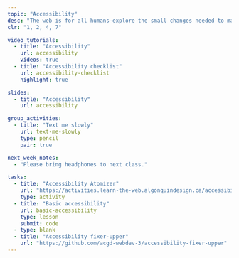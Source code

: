 ```yaml
---
topic: "Accessibility"
desc: "The web is for all humans—explore the small changes needed to make that a reality."
clr: "1, 2, 4, 7"

video_tutorials:
  - title: "Accessibility"
    url: accessibility
    videos: true
  - title: "Accessibility checklist"
    url: accessibility-checklist
    highlight: true

slides:
  - title: "Accessibility"
    url: accessibility

group_activities:
  - title: "Text me slowly"
    url: text-me-slowly
    type: pencil
    pair: true

next_week_notes:
  - "Please bring headphones to next class."

tasks:
  - title: "Accessibility Atomizer"
    url: "https://activities.learn-the-web.algonquindesign.ca/accessibility-atomizer/"
    type: activity
  - title: "Basic accessibility"
    url: basic-accessibility
    type: lesson
    submit: code
  - type: blank
  - title: "Accessibility fixer-upper"
    url: "https://github.com/acgd-webdev-3/accessibility-fixer-upper"
---
```

